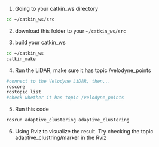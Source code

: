 1. Going to your catkin_ws directory

  ```bash
  cd ~/catkin_ws/src
  ```

2. download this folder to your `~/catkin_ws/src`

3. build your catkin_ws

```bash
cd ~/catkin_ws
catkin_make
```

4. Run the LiDAR, make sure it has topic /velodyne_points

```bash
#connect to the Velodyne LiDAR, then...
roscore
rostopic list
#check whether it has topic /velodyne_points
```

5. Run this code

```bash
rosrun adaptive_clustering adaptive_clustering
```

6. Using Rviz to visualize the result. Try checking the topic adaptive_clustring/marker in the Rviz


